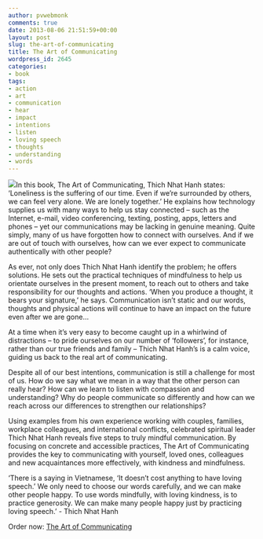 ```yaml
---
author: pvwebmonk
comments: true
date: 2013-08-06 21:51:59+00:00
layout: post
slug: the-art-of-communicating
title: The Art of Communicating
wordpress_id: 2645
categories:
- book
tags:
- action
- art
- communication
- hear
- impact
- intentions
- listen
- loving speech
- thoughts
- understanding
- words
---
```


[![](http://plumvillage.org/wp-content/uploads/2013/08/the-art-of-communicating-187x300.jpg)](http://plumvillage.org/wp-content/uploads/2013/08/the-art-of-communicating.jpg)In this book, The Art of Communicating, Thich Nhat Hanh states: ‘Loneliness is the suffering of our time. Even if we’re surrounded by others, we can feel very alone. We are lonely together.’ He explains how technology supplies us with many ways to help us stay connected – such as the Internet, e-mail, video conferencing, texting, posting, apps, letters and phones – yet our communications may be lacking in genuine meaning. Quite simply, many of us have forgotten how to connect with ourselves. And if we are out of touch with ourselves, how can we ever expect to communicate authentically with other people?

As ever, not only does Thich Nhat Hanh identify the problem; he offers solutions. He sets out the practical techniques of mindfulness to help us orientate ourselves in the present moment, to reach out to others and take responsibility for our thoughts and actions. ‘When you produce a thought, it bears your signature,’ he says. Communication isn’t static and our words, thoughts and physical actions will continue to have an impact on the future even after we are gone…

At a time when it’s very easy to become caught up in a whirlwind of distractions – to pride ourselves on our number of ‘followers’, for instance, rather than our true friends and family – Thich Nhat Hanh’s is a calm voice, guiding us back to the real art of communicating.

Despite all of our best intentions, communication is still a challenge for most of us. How do we say what we mean in a way that the other person can really hear? How can we learn to listen with compassion and understanding? Why do people communicate so differently and how can we reach across our differences to strengthen our relationships?

Using examples from his own experience working with couples, families, workplace colleagues, and international conflicts, celebrated spiritual leader Thich Nhat Hanh reveals five steps to truly mindful communication. By focusing on concrete and accessible practices, The Art of Communicating provides the key to communicating with yourself, loved ones, colleagues and new acquaintances more effectively, with kindness and mindfulness.

‘There is a saying in Vietnamese, ‘It doesn’t cost anything to have loving speech.’ We only need to choose our words carefully, and we can make other people happy. To use words mindfully, with loving kindness, is to practice generosity. We can make many people happy just by practicing loving speech.’ - Thich Nhat Hanh

Order now: [The Art of Communicating ](http://www.randomhouse.co.uk/editions/9781846044007)
